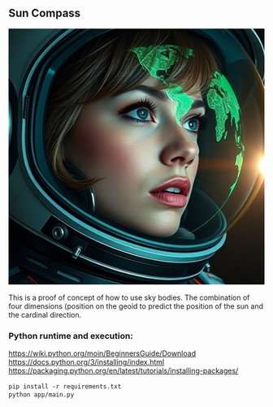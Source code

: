 ## Sun Compass
![Image](app/assets/image.png)

This is a proof of concept of how to use sky bodies.
The combination of four dimensions (position on the geoid to predict the position of the sun and the cardinal direction. 

### Python runtime and execution:
https://wiki.python.org/moin/BeginnersGuide/Download<br />
https://docs.python.org/3/installing/index.html
https://packaging.python.org/en/latest/tutorials/installing-packages/
```
pip install -r requirements.txt
python app/main.py
```
